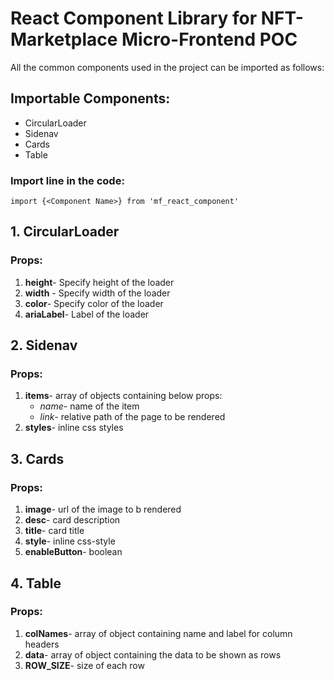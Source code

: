 # React Component Library for NFT-Marketplace Micro-Frontend POC

All the common components used in the project can be imported as follows:

## Importable Components:
* CircularLoader
* Sidenav
* Cards
* Table

### Import line in the code:
```import {<Component Name>} from 'mf_react_component'```

## 1. CircularLoader
### Props:
1. **height**- Specify height of the loader
2. **width** - Specify width of the loader
3. **color**- Specify color of the loader
4. **ariaLabel**- Label of the loader

## 2. Sidenav
### Props:
1. **items**- array of objects containing below props:
    * *name*- name of the item
    * *link*- relative path of the page to be rendered
2. **styles**- inline css styles

## 3. Cards
### Props:
1. **image**- url of the image to b rendered <string>
2. **desc**- card description <string>
3. **title**- card title <string>
4. **style**- inline css-style
5. **enableButton**- boolean

## 4. Table
### Props:
1. **colNames**- array of object containing name and label for column headers
2. **data**- array of object containing the data to be shown as rows
3. **ROW_SIZE**- size of each row

